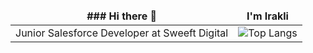<style>
  td, th {
  border: none!important;
</style>

| ### Hi there 👋 | I'm Irakli |
| --------------- | ------------ |
| Junior Salesforce Developer at Sweeft Digital | ![Top Langs](https://github-readme-stats.vercel.app/api/top-langs/?username=iriauli&layout=compact) |
